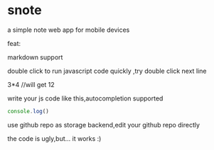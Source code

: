 # snote
a simple note web app for mobile devices 

feat:

markdown support

double click to run javascript code quickly ,try double click next line

3*4  //will get 12

write your js code like this,autocompletion supported
```javascript
console.log()
```

use github repo  as storage backend,edit your github repo directly

the code is ugly,but... it works :)
























